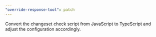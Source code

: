```yaml
---
"override-response-tool": patch
---
```


Convert the changeset check script from JavaScript to TypeScript and adjust the configuration accordingly.
